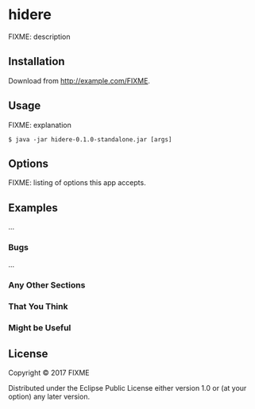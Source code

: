 # hidere

FIXME: description

## Installation

Download from http://example.com/FIXME.

## Usage

FIXME: explanation

    $ java -jar hidere-0.1.0-standalone.jar [args]

## Options

FIXME: listing of options this app accepts.

## Examples

...

### Bugs

...

### Any Other Sections
### That You Think
### Might be Useful

## License

Copyright © 2017 FIXME

Distributed under the Eclipse Public License either version 1.0 or (at
your option) any later version.
